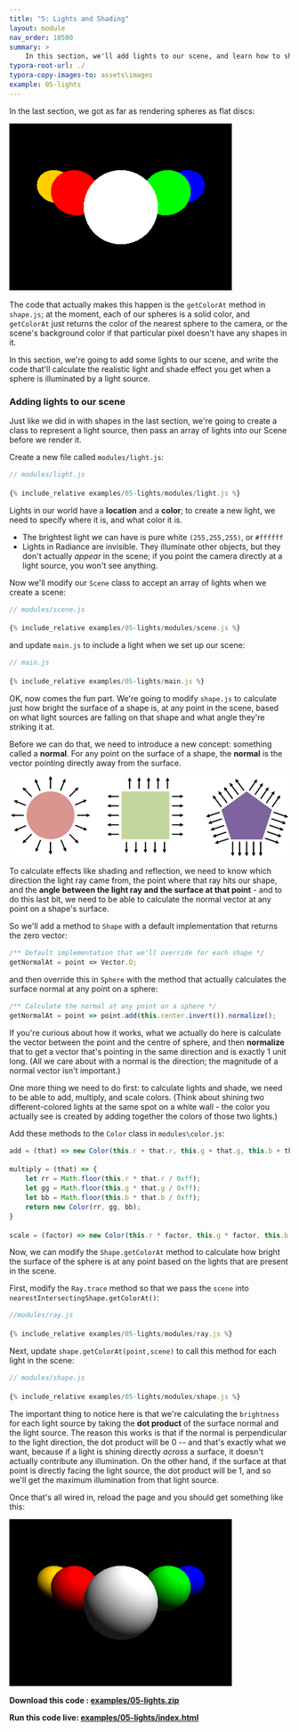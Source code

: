 ```yaml
---
title: "5: Lights and Shading"
layout: module
nav_order: 10500
summary: >
    In this section, we'll add lights to our scene, and learn how to shade the surface of a sphere.
typora-root-url: ./
typora-copy-images-to: assets\images
example: 05-lights
---
```


In the last section, we got as far as rendering spheres as flat discs:

![image-20220319234731133](assets/images/image-20220319234731133.png)

The code that actually makes this happen is the `getColorAt` method in `shape.js`; at the moment, each of our spheres is a solid color, and `getColorAt` just returns the color of the nearest sphere to the camera, or the scene's background color if that particular pixel doesn't have any shapes in it.

In this section, we're going to add some lights to our scene, and write the code that'll calculate the realistic light and shade effect you get when a sphere is illuminated by a light source.

### Adding lights to our scene

Just like we did in with shapes in the last section, we're going to create a class to represent a light source, then pass an array of lights into our Scene before we render it.

Create a new file called `modules/light.js`:

```javascript
// modules/light.js

{% include_relative examples/05-lights/modules/light.js %}
```

Lights in our world have a **location** and a **color**; to create a new light, we need to specify where it is, and what color it is.

* The brightest light we can have is pure white `(255,255,255)`, or `#ffffff`
* Lights in Radiance are invisible. They illuminate other objects, but they don't actually *appear* in the scene; if you point the camera directly at a light source, you won't see anything.

Now we'll modify our `Scene` class to accept an array of lights when we create a scene:

```javascript
// modules/scene.js

{% include_relative examples/05-lights/modules/scene.js %}
```

and update `main.js` to include a light when we set up our scene:

```javascript
// main.js

{% include_relative examples/05-lights/main.js %}
```

OK, now comes the fun part. We're going to modify `shape.js` to calculate just how bright the surface of a shape is, at any point in the scene, based on what light sources are falling on that shape and what angle they're striking it at.

Before we can do that, we need to introduce a new concept: something called a **normal**. For any point on the surface of a shape, the **normal** is the vector pointing directly away from the surface.

![image-20220319174027204](assets/images/image-20220319174027204.png)

To calculate effects like shading and reflection, we need to know which direction the light ray came from, the point where that ray hits our shape, and the **angle between the light ray and the surface at that point** - and to do this last bit, we need to be able to calculate the normal vector at any point on a shape's surface.

So we'll add a method to `Shape` with a default implementation that returns the zero vector:

```javascript
/** Default implementation that we'll override for each shape */
getNormalAt = point => Vector.O;
```

and then override this in `Sphere` with the method that actually calculates the surface normal at any point on a sphere:

```javascript
/** Calculate the normal at any point on a sphere */
getNormalAt = point => point.add(this.center.invert()).normalize();
```

If you're curious about how it works, what we actually do here is calculate the vector between the point and the centre of sphere, and then **normalize** that to get a vector that's pointing in the same direction and is exactly 1 unit long. (All we care about with a normal is the direction; the magnitude of a normal vector isn't important.)

One more thing we need to do first: to calculate lights and shade, we need to be able to add, multiply, and scale colors. (Think about shining two different-colored lights at the same spot on a white wall - the color you actually see is created by adding together the colors of those two lights.)

Add these methods to the `Color` class in `modules\color.js`:

```javascript
add = (that) => new Color(this.r + that.r, this.g + that.g, this.b + that.b);

multiply = (that) => {
    let rr = Math.floor(this.r * that.r / 0xff);
    let gg = Math.floor(this.g * that.g / 0xff);
    let bb = Math.floor(this.b * that.b / 0xff);
    return new Color(rr, gg, bb);
}

scale = (factor) => new Color(this.r * factor, this.g * factor, this.b * factor);
```

Now, we can modify the `Shape.getColorAt` method to calculate how bright the surface of the sphere is at any point based on the lights that are present in the scene.

First, modify the `Ray.trace` method so that we pass the `scene` into `nearestIntersectingShape.getColorAt()`:

```javascript
//modules/ray.js

{% include_relative examples/05-lights/modules/ray.js %}
```

Next, update `shape.getColorAt(point,scene)` to call this method for each light in the scene:

```javascript
// modules/shape.js

{% include_relative examples/05-lights/modules/shape.js %}
```

The important thing to notice here is that we're calculating the `brightness` for each light source by taking the **dot product** of the surface normal and the light source. The reason this works is that if the normal is perpendicular to the light direction, the dot product will be 0 -- and that's exactly what we want, because if a light is shining directly *across* a surface, it doesn't actually contribute any illumination. On the other hand, if the surface at that point is directly facing the light source, the dot product will be 1, and so we'll get the maximum illumination from that light source.

Once that's all wired in, reload the page and you should get something like this:

![image-20220319235327800](assets/images/image-20220319235327800.png)

**Download this code : [examples/05-lights.zip](examples/05-lights.zip)**

**Run this code live: [examples/05-lights/index.html](examples/05-lights/index.html)**













